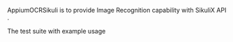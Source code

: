 AppiumOCRSikuli is to provide Image Recognition capability with SikuliX API . 

The test suite with example usage 